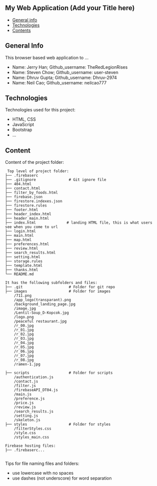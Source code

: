 ## My Web Application (Add your Title here)

- [General info](#general-info)
- [Technologies](#technologies)
- [Contents](#content)

## General Info

This browser based web application to ...

- Name: Jerry Han; Github_username: TheRedLegionRises
- Name: Steven Chow; Github_username: user-steven
- Name: Dhruv Gupta; Github_username: Dhruv-2974
- Name: Neil Cao; Github_username: neilcao777

## Technologies

Technologies used for this project:

- HTML, CSS
- JavaScript
- Bootstrap
- ...

## Content

Content of the project folder:

```
 Top level of project folder:
├── .firebaserc
├── .gitignore               # Git ignore file
├── 404.html
├── contact.html
├── filter_by_foods.html
├── firebase.json
├── firestore.indexes.json
├── firestore.rules
├── footer.html
├── header_index.html
├── header_main.html
├── index.html              # landing HTML file, this is what users see when you come to url 
├── login.html
├── main.html
├── map.html
├── preferences.html
├── review.html
├── search_results.html
├── setting.html
├── storage.rules
├── template.html
├── thanks.html
└── README.md

It has the following subfolders and files:
├── .git                     # Folder for git repo
├── images                   # Folder for images
    /711.png
    /app_logo(transparant).png
    /background_landing_page.jpg
    /image.jpg
    /Lentil-Soup_D-Kopcok.jpg
    /logo.png
    /peaceful restaurant.jpg
    /r_00.jpg
    /r_01.jpg
    /r_02.jpg
    /r_03.jpg
    /r_04.jpg
    /r_05.jpg
    /r_06.jpg
    /r_07.jpg
    /r_08.jpg
    /ramen-1.jpg

├── scripts                  # Folder for scripts
    /authentication.js
    /contact.js
    /filter.js
    /firebaseAPI_DT04.js
    /main.js
    /preference.js
    /price.js
    /review.js
    /search_results.js
    /setting.js
    /skeleton.js
├── styles                   # Folder for styles
    /filterStyles.css        
    /style.css
    /styles_main.css

Firebase hosting files:
├── .firebaserc...


```

Tips for file naming files and folders:

- use lowercase with no spaces
- use dashes (not underscore) for word separation
